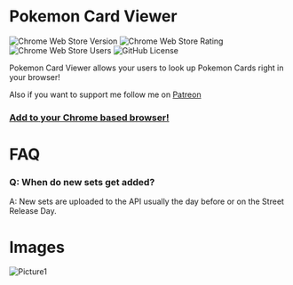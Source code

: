 # Pokemon Card Viewer
![Chrome Web Store Version](https://img.shields.io/chrome-web-store/v/gghbibmmhicbfkdoagleficgjonempcm) ![Chrome Web Store Rating](https://img.shields.io/chrome-web-store/rating/gghbibmmhicbfkdoagleficgjonempcm) ![Chrome Web Store Users](https://img.shields.io/chrome-web-store/users/gghbibmmhicbfkdoagleficgjonempcm) ![GitHub License](https://img.shields.io/github/license/Dillonzer/PokemonCardViewerChromeExtension)

Pokemon Card Viewer allows your users to look up Pokemon Cards right in your browser!

Also if you want to support me follow me on [Patreon](https://www.patreon.com/bePatron?u=34112337)

### [Add to your Chrome based browser!](https://chromewebstore.google.com/detail/pokemon-card-viewer/gghbibmmhicbfkdoagleficgjonempcm)

# FAQ
### Q: When do new sets get added?
A: New sets are uploaded to the API usually the day before or on the Street Release Day.

# Images
![Picture1](https://lh3.googleusercontent.com/owe4lKA8mvb-b2rsFK9KjvlmnHo1n40SAjN-Frw7krbg9Hwsa2Mf1K6UKkdnaVZlxUcQ6pwXqiusCpfkZmYtqLc2uA=s1600-w1600-h1000)
